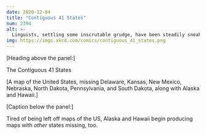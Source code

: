 ```yaml
---
date: 2020-12-04
title: "Contiguous 41 States"
num: 2394
alt: >-
  Linguists, settling some inscrutable grudge, have been steadily sneaking more backdated synonyms for 'sharing borders' into the dictionary. They've added 'contiguous,' 'coterminous,' 'conterminous,' and next year they're adding 'conterguous.'
img: https://imgs.xkcd.com/comics/contiguous_41_states.png
---
```

[Heading above the panel:]

The Contiguous 41 States

[A map of the United States, missing Delaware, Kansas, New Mexico, Nebraska, North Dakota, Pennsylvania, and South Dakota, along with Alaska and Hawaii.]

[Caption below the panel:]

Tired of being left off maps of the US, Alaska and Hawaii begin producing maps with *other* states missing, too.